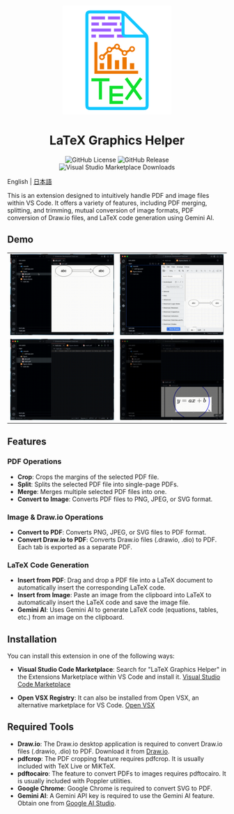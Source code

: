 <div align="center">
  <img alt="Project Icon" src="./assets/icon.png" width="250">
  <h1>LaTeX Graphics Helper</h1>
  <img alt="GitHub License" src="https://img.shields.io/github/license/naatin777/LaTeX-Graphics-Helper">
  <img alt="GitHub Release" src="https://img.shields.io/github/v/release/naatin777/LaTeX-Graphics-Helper">
  <img alt="Visual Studio Marketplace Downloads" src="https://img.shields.io/visual-studio-marketplace/d/naatin777.latex-graphics-helper">
  <!-- <img alt="Open VSX Downloads" src="https://img.shields.io/open-vsx/dt/naatin777/LaTeX-Graphics-Helper"> -->
</div>

English | [日本語](README.ja.md)

This is an extension designed to intuitively handle PDF and image files within VS Code.
It offers a variety of features, including PDF merging, splitting, and trimming, mutual conversion of image formats, PDF conversion of Draw.io files, and LaTeX code generation using Gemini AI.

## Demo

<table>
  <tr>
    <td><img src="./assets/1.gif"></td>
    <td><img src="./assets/2.gif"></td>
  </tr>
  <tr>
    <td><img src="./assets/3.gif"></td>
    <td><img src="./assets/4.gif"></td>
  </tr>
</table>

## Features

### PDF Operations
*   **Crop**: Crops the margins of the selected PDF file.
*   **Split**: Splits the selected PDF file into single-page PDFs.
*   **Merge**: Merges multiple selected PDF files into one.
*   **Convert to Image**: Converts PDF files to PNG, JPEG, or SVG format.

### Image & Draw.io Operations
*   **Convert to PDF**: Converts PNG, JPEG, or SVG files to PDF format.
*   **Convert Draw.io to PDF**: Converts Draw.io files (.drawio, .dio) to PDF. Each tab is exported as a separate PDF.

### LaTeX Code Generation
*   **Insert from PDF**: Drag and drop a PDF file into a LaTeX document to automatically insert the corresponding LaTeX code.
*   **Insert from Image**: Paste an image from the clipboard into LaTeX to automatically insert the LaTeX code and save the image file.
*   **Gemini AI**: Uses Gemini AI to generate LaTeX code (equations, tables, etc.) from an image on the clipboard.

## Installation

You can install this extension in one of the following ways:

*   **Visual Studio Code Marketplace**:
    Search for "LaTeX Graphics Helper" in the Extensions Marketplace within VS Code and install it.
    [Visual Studio Code Marketplace](https://marketplace.visualstudio.com/items?itemName=naatin777.latex-graphics-helper)

*   **Open VSX Registry**:
    It can also be installed from Open VSX, an alternative marketplace for VS Code.
    [Open VSX](https://open-vsx.org/extension/naatin777/latex-graphics-helper)

## Required Tools

*   **Draw.io**: The Draw.io desktop application is required to convert Draw.io files (.drawio, .dio) to PDF. Download it from [Draw.io](https://github.com/jgraph/drawio-desktop/releases).
*   **pdfcrop**: The PDF cropping feature requires pdfcrop. It is usually included with TeX Live or MiKTeX.
*   **pdftocairo**: The feature to convert PDFs to images requires pdftocairo. It is usually included with Poppler utilities.
*   **Google Chrome**: Google Chrome is required to convert SVG to PDF.
*   **Gemini AI**: A Gemini API key is required to use the Gemini AI feature. Obtain one from [Google AI Studio](https://aistudio.google.com/app/apikey).
